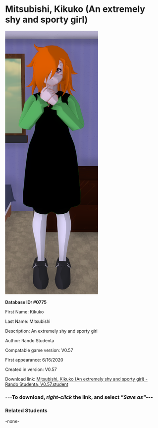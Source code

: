 # Mitsubishi, Kikuko (An extremely shy and sporty girl)

<img src="../../Files/Images/Mitsubishi, Kikuko (An extremely shy and sporty girl).png" title="Mitsubishi, Kikuko (An extremely shy and sporty girl) - Rando Studenta, V0.57">

**Database ID: #0775**

First Name: Kikuko

Last Name: Mitsubishi

Description: An extremely shy and sporty girl

Author: Rando Studenta

Compatable game version: V0.57

First appearance: 6/16/2020

Created in version: V0.57

Download link: <a href="https://raw.githubusercontent.com/Arbiter1223/Daigaku-Gurashi-Custom-Students/master/Files/Student%20Files/Mitsubishi%2C%20Kikuko%20(An%20extremely%20shy%20and%20sporty%20girl)%20-%20Rando%20Studenta%2C%20V0.57.student">Mitsubishi, Kikuko (An extremely shy and sporty girl) - Rando Studenta, V0.57.student</a>

### ---**To download, _right-click_ the link, and select _"Save as"_**---

### Related Students

-none-
